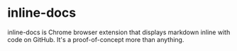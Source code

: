# inline-docs
inline-docs is Chrome browser extension that displays markdown inline with code on GitHub. It's a proof-of-concept more than anything.
